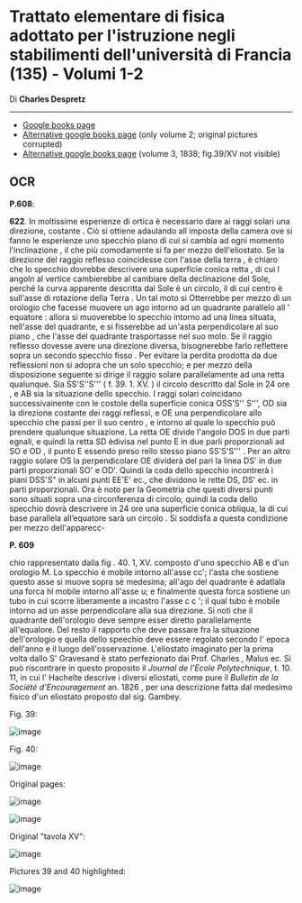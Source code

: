 # Trattato elementare di fisica adottato per l'istruzione negli stabilimenti dell'università di Francia (135) - Volumi 1-2

Di **Charles Despretz**

---------


- [Google books page](https://www.google.it/books/edition/Trattato_elementare_di_fisica_adottato_p/vdj0ydxWWQQC?hl=it&gbpv=0)
- [Alternative google books page](https://books.google.it/books?id=FOoByH0YJOIC&pg=PA472&lpg=PA472&dq=%22Le+parti+principali+d%27+un+Eliostato+sono+uno+specchio+e+un+orologio;+e+la+lancetta+fa+muovere+la+Coda+dello+specchio%22&source=bl&ots=NM56vgqHc1&sig=ACfU3U2M9DnWfHXOjxYjxclsLwnCoCKvRQ&hl=it&sa=X&ved=2ahUKEwiSuK3lyaH-AhWESfEDHbKAA84Q6AF6BAgJEAM#v=onepage&q&f=false) (only volume 2; original pictures corrupted)
- [Alternative google books page](https://www.google.it/books/edition/Trattato_elementare_di_fisica_di_C_Despr/7D9MnXxF_a0C?hl=it&gbpv=0) (volume 3, 1838; fig.39/XV not visible)

## OCR

**P.608**:

  **622**. In moltissime esperienze di ortica è necessario dare ai raggi solari una direzione, costante . Ciò si ottiene adaulando all imposta della camera ove si fanno le esperienze uno specchio piano di cui si cambia ad ogni momento l'inclinazione , il che più comodamente si fa per mezzo dell'eliostato. Se la direzione del raggio reflesso coincidesse con l'asse della terra , è chiaro che lo specchio dovrebbe descrivere una superficie conica retta , di cui l angoln al vertice cambierebbe al cambiare della declinazione del Sole, perché la curva apparente descritta dal Sole è un circolo, il di cui centro è sull'asse di rotazione della Terra . Un tal moto si Otterrebbe per mezzo di un orologio che facesse muovere un ago intorno ad un quadrante parallelo all ' equatore : allora si muoverebbe lo specchio intorno ad una linea situata, nell'asse del quadrante, e si fisserebbe ad un'asta perpendicolare al suo piano , che l'asse del quadrante trasportasse nel suo molo. Se il raggio reflesso dovesse avere una direzione diversa, bisognerebbe farlo reflettere sopra un secondo specchio fisso . Per evitare la perdita prodotta da due reflessioni non si adopra che un solo specchio; e per mezzo della disposizione seguente si dirige il raggio solare parallelamente ad una retta qualunque. Sia SS'S''S''' ( f. 39. 1. XV. ) il circolo descritto dal Sole in 24 ore , e AB sia la situazione dello specchio. I raggi solari coincidano successivainente con le costole della superficie conica OSS'S'' S''', OD sia la direzione costante dei raggi reflessi, e OE una perpendicolare allo specchio che passi per il suo centro , e intorno al quale lo specchio può prendere qualunque situazione.   La retta OE divide l'angolo DOS in due parti egnali, e quindi la retta SD èdivisa nel punto E in due parli proporzionali ad SO e OD , il punto E essendo preso rello stesso   piano SS'S'S''' . Per an altro raggio solare OS la perpendicolare OE   dividerà del pari la linea DS' in due parti proporzionali   SO' e OD'. Quindi la coda dello specchio incontrerà i piani   DSS'S" in alcuni punti EE'E' ec., che dividono le rette DS,  DS' ec. in parti proporzionali. Ora è noto per la Geometria   che questi diversi punti sono situati sopra una circonferenza di   circolo; quindi la coda dello specchio dovrà descrivere in 24   ore una superficie conica obliqua, la di cui base parallela all’equatore sarà un circolo .
  Si soddisfa a questa condizione per mezzo dell'apparecc-


**P. 609**

  chio rappresentato dalla fig . 40. 1, XV. composto d'uno specchio AB e d'un orologio M. Lo specchio é mobile intorno all'asse cc'; l'asta che sostiene questo asse si muove sopra sè medesima; all'ago del quadrante è adatlala una forca hl mobile intorno all'asse u; e finalmente questa forca sostiene un tubo in cui scorre liberamente a incastro l'asse c c '; il qual tubo è mobile intorno ad un asse perpendicolare alla sua direzione. Si noti che il quadrante dell'orologio deve sempre esser diretto parallelamente all'equalore. Del resto il rapporto che deve passare fra la situazione de!l'orologio e quella dello speechio deve essere regolato secondo l' epoca dell'anno e il luogo dell'osservazione. L'eliostato imaginato per la prima volta dallo S' Gravesand è stato perfezionato dai Prof. Charles , Malus ec.  Si può riscontrare in questo proposito il *Journal de l'Ecole Polytechnique*, t. 10. 11, in cui l' Hachelte descrive i diversi eliostati, come pure il *Bulletin de la Société d'Encouragement* an. 1826 , per una descrizione fatta dal medesimo fisico d'un eliostato proposto dal sig. Gambey.


Fig. 39:

![image](https://user-images.githubusercontent.com/1620953/231124801-d0659ddf-c540-4fdc-be0e-895167124309.png)

Fig. 40:

![image](https://user-images.githubusercontent.com/1620953/231124987-f02150f9-b5e3-408a-ada5-996ea13e6e4b.png)


Original pages:

![image](https://user-images.githubusercontent.com/1620953/231124056-e66ad033-9002-4f98-802a-485353958c87.png)

![image](https://user-images.githubusercontent.com/1620953/231124095-980d9303-4205-493b-87f6-13f1d7fe0eef.png)

Original "tavola XV":

![image](https://user-images.githubusercontent.com/1620953/231124415-6636a373-3c52-41e7-9114-70472b3600cb.png)

Pictures 39 and 40 highlighted:

![image](https://user-images.githubusercontent.com/1620953/231124529-5209bbc7-d9c3-422a-a227-65588d8a0a2b.png)



